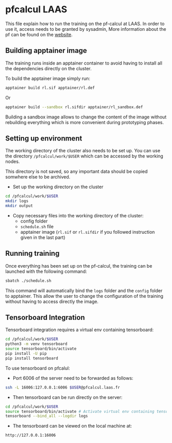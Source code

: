 # pfcalcul LAAS

This file explain how to run the training on the pf-calcul at LAAS.
In order to use it, access needs to be granted by sysadmin,
More information about the pf can be found on the [website](https://pfcalcul.laas.fr/).

## Building apptainer image

The training runs inside an apptainer container to avoid having to install all
the dependencies directly on the cluster.

To build the apptainer image simply run:

```bash
apptainer build rl.sif apptainer/rl.def
```

Or

```bash
apptainer build --sandbox rl.sifdir apptainer/rl_sandbox.def
```

Building a sandbox image allows to change the content of the image without rebuilding everything
which is more convenient during prototyping phases.

## Setting up environment

The working directory of the cluster also needs to be set up.
You can use the directory `/pfcalcul/work/$USER` which can be accessed by the working nodes.

This directory is not saved, so any important data should be copied somwhere else to be archived.

- Set up the working directory on the cluster

```bash
cd /pfcalcul/work/$USER
mkdir logs
mkdir output
```

- Copy necessary files into the working directory of the cluster:
  - config folder
  - `schedule.sh` file
  - apptainer image (`rl.sif` or `rl.sifdir` if you followed instruction given in the last part)

## Running training

Once everything has been set up on the pf-calcul,
the training can be launched with the following command:

```bash
sbatch ./schedule.sh
```

This command will automatically bind the `logs` folder and the `config` folder to apptainer.
This allow the user to change the configuration of the training without having to access directly the image.

## Tensorboard Integration

Tensorboard integration requires a virtual env containing tensorboard:

```bash
cd /pfcalcul/work/$USER
python3 -m venv tensorboard
source tensorboard/bin/activate
pip install -U pip
pip install tensorboard
```

To use tensorboard on pfcalul:

- Port 6006 of the server need to be forwarded as follows:

```bash
ssh -L 16006:127.0.0.1:6006 $USER@pfcalcul.laas.fr
```

- Then tensorboard can be run directly on the server:

```bash
cd /pfcalcul/work/$USER
source tensorboard/bin/activate # Activate virtual env containing tensorboard
tensorboard --bind_all --logdir logs
```

- The tensorboard can be viewed on the local machine at:

```bash
http://127.0.0.1:16006
```
